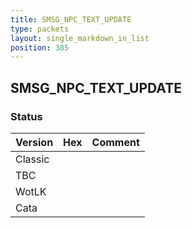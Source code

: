 ```yaml
---
title: SMSG_NPC_TEXT_UPDATE
type: packets
layout: single_markdown_in_list
position: 385
---
```


## SMSG_NPC_TEXT_UPDATE

### Status

Version | Hex | Comment
---------- | ---------- | ---------- 
Classic |  |  
TBC |  |  
WotLK |  |  
Cata |  |  

